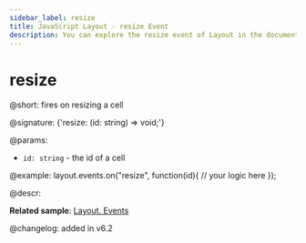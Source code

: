 ```yaml
---
sidebar_label: resize
title: JavaScript Layout - resize Event 
description: You can explore the resize event of Layout in the documentation of the DHTMLX JavaScript UI library. Browse developer guides and API reference, try out code examples and live demos, and download a free 30-day evaluation version of DHTMLX Suite.
---
```


# resize

@short: fires on resizing a cell

@signature: {'resize: (id: string) => void;'}

@params:
- `id: string` - the id of a cell

@example:
layout.events.on("resize", function(id){
    // your logic here
});

@descr:

**Related sample**: [Layout. Events](https://snippet.dhtmlx.com/fyxw0map)

@changelog:
added in v6.2
